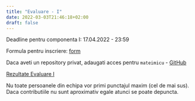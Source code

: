 ```yaml
---
title: "Evaluare - I"
date: 2022-03-03T21:46:18+02:00
draft: false
---
```


Deadline pentru componenta I: 17.04.2022 - 23:59


Formula pentru inscriere: [form](https://docs.google.com/forms/d/e/1FAIpQLSdfTRhKZCRcOVpB7KerDoVWVUtPio-T0zsNgPa3hIUEpY_TKg/viewform)


Daca aveti un repository privat, adaugati acces pentru `mateimicu` - [GitHub](https://github.com/mateimicu)

[Rezultate Evaluare I](https://docs.google.com/spreadsheets/d/e/2PACX-1vSUxZv_-17i4tvrbhE2eMabPWtnvleXiog9oFx15CU07mhccgGhJE1n_TMSckl1Mye1alvNBONclurZ/pubhtml?gid=2020024885&single=true)


Nu toate persoanele din echipa vor primi punctajul maxim (cel de mai sus). Daca contributiile nu sunt aproximativ egale atunci se poate depuncta.
